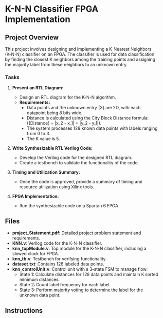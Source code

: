 # K-N-N Classifier FPGA Implementation

## Project Overview

This project involves designing and implementing a K-Nearest Neighbors (K-N-N) classifier on an FPGA. The classifier is used for data classification by finding the closest K neighbors among the training points and assigning the majority label from these neighbors to an unknown entry.

### Tasks

1. **Present an RTL Diagram:**
   - Design an RTL diagram for the K-N-N algorithm.
   - **Requirements:**
     - Data points and the unknown entry (X) are 2D, with each datapoint being 8 bits wide.
     - Distance is calculated using the City Block Distance formula: ({Distance} = |x_2 - x_1| + |y_2 - y_1|).
     - The system processes 128 known data points with labels ranging from 0 to 3.
     - The K value is 5.

2. **Write Synthesizable RTL Verilog Code:**
   - Develop the Verilog code for the designed RTL diagram.
   - Create a testbench to validate the functionality of the code.

3. **Timing and Utilization Summary:**
   - Once the code is approved, provide a summary of timing and resource utilization using Xilinx tools.

4. **FPGA Implementation:**
   - Run the synthesizable code on a Spartan 6 FPGA.

## Files

- **project_Statement.pdf**: Detailed project problem statement and requirements.
- **KNN.v**: Verilog code for the K-N-N classifier.
- **knn_topModule.v**: Top module for the K-N-N classifier, including a slowed clock for FPGA.
- **knn_tb.v**: Testbench for verifying functionality.
- **dataset.txt**: Contains 128 labeled data points.
- **knn_controlUnit.v**: Control unit with a 3-state FSM to manage flow:
  - State 1: Calculate distances for 128 data points and maintain K sorted minimum distances.
  - State 2: Count label frequency for each label.
  - State 3: Perform majority voting to determine the label for the unknown data point.

## Instructions
